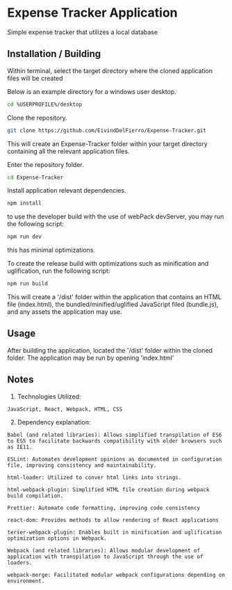# Expense Tracker Application

Simple expense tracker that utilizes a local database

## Installation / Building

Within terminal, select the target directory where the cloned application files will be created

Below is an example directory for a windows user desktop.

```bash
cd %USERPROFILE%/desktop
```

Clone the repository.

```bash
git clone https://github.com/EivindDelFierro/Expense-Tracker.git
```

This will create an Expense-Tracker folder within your target directory containing all the relevant application files.

Enter the repository folder.

```bash
cd Expense-Tracker
```

Install application relevant dependencies.

```bash
npm install
```

to use the developer build with the use of webPack devServer, you may run the following script:

```bash
npm run dev
```

this has minimal optimizations.

To create the release build with optimizations such as minification and uglification, run the following script:

```bash
npm run build
```

This will create a '/dist' folder within the application that contains an HTML file (index.html), the bundled/minified/uglified JavaScript filed (bundle.js), and any assets the application may use.

## Usage

After building the application, located the '/dist' folder within the cloned folder.
The application may be run by opening 'index.html'

## Notes

1. Technologies Utilized:

```
JavaScript, React, Webpack, HTML, CSS
```

2. Dependency explanation:

```
Babel (and related libraries): Allows simplified transpilation of ES6 to ES5 to facilitate backwards compatibility with older browsers such as IE11.

ESLint: Automates development opinions as documented in configuration file, improving consistency and maintainability.

html-loader: Utilized to conver html links into strings.

html-webpack-plugin: Simplified HTML file creation during webpack build compilation.

Prettier: Automate code formatting, improving code consistency

react-dom: Provides methods to allow rendering of React applications

terser-webpack-plugin: Enables built in minification and uglification optimization options in Webpack.

Webpack (and related libraries): Allows modular development of application with transpilation to JavaScript through the use of loaders.

webpack-merge: Facilitated modular webpack configurations depending on environment.
```

